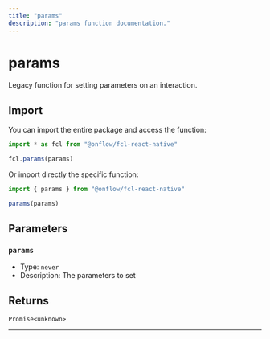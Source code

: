 ```yaml
---
title: "params"
description: "params function documentation."
---
```


<!-- THIS DOCUMENT IS AUTO-GENERATED FROM [onflow/fcl-react-native/../sdk/src/sdk.ts](https://github.com/onflow/fcl-js/tree/master/packages/fcl-react-native/../sdk/src/sdk.ts). DO NOT EDIT MANUALLY -->

# params

Legacy function for setting parameters on an interaction.

## Import

You can import the entire package and access the function:

```typescript
import * as fcl from "@onflow/fcl-react-native"

fcl.params(params)
```

Or import directly the specific function:

```typescript
import { params } from "@onflow/fcl-react-native"

params(params)
```


## Parameters

### `params` 


- Type: `never`
- Description: The parameters to set


## Returns

`Promise<unknown>`


---